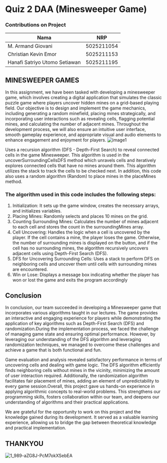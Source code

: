 <h1>Quiz 2 DAA (Minesweeper Game)</h1> 

### Contributions on Project 

Nama | NRP |
--------- | --------- | 
M. Armand Giovani | 5025211054 |
Christian Kevin Emor | 5025211153 |
Hanafi Satriyo Utomo Setiawan | 5025211195 |

## MINESWEEPER GAMES
In this assignment, we have been tasked with developing a minesweeper game, which involves creating a digital application that simulates the classic puzzle game where players uncover hidden mines on a grid-based playing field. Our objective is to design and implement the game mechanics, including generating a random minefield, placing mines strategically, and incorporating user interactions such as revealing cells, flagging potential mines, and calculating the number of adjacent mines. Throughout the development process, we will also ensure an intuitive user interface, smooth gameplay experience, and appropriate visual and audio elements to enhance engagement and enjoyment for players.
![image1](https://github.com/VanGarman21/Minesweeper/assets/97864068/1a30a374-4486-458d-a62f-2336aa044c7c)

Uses a recursion algorithm (DFS - Depth-First Search) to reveal connected cells in the game Minesweeper. This algorithm is used in the uncoverSurroundingCellsDFS method which unravels cells and iteratively explores connected cells that have no mines around them. This algorithm utilizes the stack to track the cells to be checked next. In addition, this code also uses a random algorithm (Random) to place mines in the placeMines method.

### The algorithm used in this code includes the following steps:
1. Initialization: It sets up the game window, creates the necessary arrays, and initializes variables.
2. Placing Mines: Randomly selects and places 10 mines on the grid.
3. Counting Surrounding Mines: Calculates the number of mines adjacent to each cell and stores the count in the surroundingMines array.
4. Cell Uncovering: Handles the logic when a cell is uncovered by the player. If the cell contains a mine, the player loses the game. Otherwise, the number of surrounding mines is displayed on the button, and if the cell has no surrounding mines, the algorithm recursively uncovers adjacent cells using Depth-First Search (DFS).
5. DFS for Uncovering Surrounding Cells: Uses a stack to perform DFS on neighboring cells and uncover them until cells with surrounding mines are encountered.
6. Win or Lose: Displays a message box indicating whether the player has won or lost the game and exits the program accordingly

## Conclusion
In conclusion, our team succeeded in developing a Minesweeper game that incorporates various algorithms taught in our lectures. The game provides an interactive and engaging experience for players while demonstrating the application of key algorithms such as Depth-First Search (DFS) and randomization.During the implementation process, we faced the challenge of managing game state and ensuring optimal performance. However, by leveraging our understanding of the DFS algorithm and leveraging randomization techniques, we managed to overcome these challenges and achieve a game that is both functional and fun.

Game evaluation and analysis revealed satisfactory performance in terms of uncovering cells and dealing with game logic. The DFS algorithm efficiently finds neighboring cells without mines in the vicinity, minimizing the amount of user interaction required. Additionally, the randomization algorithm facilitates fair placement of mines, adding an element of unpredictability to every game session.Overall, this project gave us hands-on experience in applying algorithmic concepts to real-world problems. This strengthens our programming skills, fosters collaboration within our team, and deepens our understanding of algorithms and their practical applications.

We are grateful for the opportunity to work on this project and the knowledge gained during its development. It served as a valuable learning experience, allowing us to bridge the gap between theoretical knowledge and practical implementation.

## THANKYOU
![1_989-aZG8J-PcM7okXSebEA](https://github.com/VanGarman21/Minesweeper/assets/97864068/3561ab9e-ec26-401f-9f9c-43219fb1ab1f)

